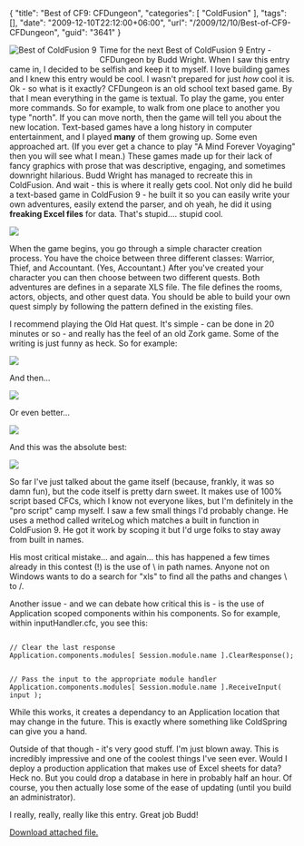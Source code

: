 {
	"title": "Best of CF9: CFDungeon",
	"categories": [
		"ColdFusion"
	],
	"tags": [],
	"date": "2009-12-10T22:12:00+06:00",
	"url": "/2009/12/10/Best-of-CF9-CFDungeon",
	"guid": "3641"
}

<img src="http://static.raymondcamden.com/images/cfjedi/bestcfcontest1.jpg" title="Best of ColdFusion 9" align="left" style="margin-right:5px;margin-bottom:5px"/> Time for the next Best of ColdFusion 9 Entry - CFDungeon by Budd Wright. When I saw this entry came in, I decided to be selfish and keep it to myself. I love building games and I knew this entry would be cool. I wasn't prepared for just <i>how</i> cool it is. Ok - so what is it exactly? CFDungeon is an old school text based game. By that I mean everything in the game is textual. To play the game, you enter more commands. So for example, to walk from one place to another you type "north". If you can move north, then the game will tell you about the new location. Text-based games have a long history in computer entertainment, and I played <b>many</b> of them growing up. Some even approached art. (If you ever get a chance to play "A Mind Forever Voyaging" then you will see what I mean.) These games made up for their lack of fancy graphics with prose that was descriptive, engaging, and sometimes downright hilarious. Budd Wright has managed to recreate this in ColdFusion. And wait - this is where it really gets cool. Not only did he build a text-based game in ColdFusion 9 - he built it so you can easily write your own adventures, easily extend the parser, and oh yeah, he did it using <b>freaking Excel files</b> for data. That's stupid.... stupid cool. 
<p>
<img src="http://static.raymondcamden.com/images/cfjedi/Picture 343.png" />
<p>
When the game begins, you go through a simple character creation process. You have the choice between three different classes: Warrior, Thief, and Accountant. (Yes, Accountant.) After you've created your character you can then choose between two different quests. Both adventures are defines in a separate XLS file. The file defines the rooms, actors, objects, and other quest data. You should be able to build your own quest simply by following the pattern defined in the existing files. 
<p>
I recommend playing the Old Hat quest. It's simple - can be done in 20 minutes or so - and really has the feel of an old Zork game. Some of the writing is just funny as heck. So for example:
<p>
<img src="http://static.raymondcamden.com/images/cfjedi/Picture 417.png" />
<p>
And then...
<p>
<img src="http://static.raymondcamden.com/images/cfjedi/Picture 59.png" />
<p>
Or even better...
<p>
<img src="http://static.raymondcamden.com/images/cfjedi/Picture 74.png" />
<p>
And this was the absolute best:
<p>
<img src="http://static.raymondcamden.com/images/cfjedi/Picture 63.png" />
<p>
So far I've just talked about the game itself (because, frankly, it was so damn fun), but the code itself is pretty darn sweet. It makes use of 100% script based CFCs, which I know not everyone likes, but I'm definitely in the "pro script" camp myself. I saw a few small things I'd probably change. He uses a method called writeLog which matches a built in function in ColdFusion 9. He got it work by scoping it but I'd urge folks to stay away from built in names.
<p>
His most critical mistake... and again... this has happened a few times already in this contest (!) is the use of \ in path names. Anyone not on Windows wants to do a search for "xls" to find all the paths and changes \ to /. 
<p>
Another issue - and we can debate how critical this is - is the use of Application scoped components within his components. So for example, within inputHandler.cfc, you see this:
<p>
<code>
// Clear the last response
Application.components.modules[ Session.module.name ].ClearResponse();

// Pass the input to the appropriate module handler
Application.components.modules[ Session.module.name ].ReceiveInput( input );
</code>
<p>
While this works, it creates a dependancy to an Application location that may change in the future. This is exactly where something like ColdSpring can give you a hand. 
<p>
Outside of that though - it's very good stuff. I'm just blown away. This is incredibly impressive and one of the coolest things I've seen ever. Would I deploy a production application that makes use of Excel sheets for data? Heck no. But you could drop a database in here in probably half an hour. Of course, you then actually lose some of the ease of updating (until you build an administrator).
<p>
I really, really, really like this entry. Great job Budd!<p><a href='enclosures/C%3A%5Chosts%5C2009%2Ecoldfusionjedi%2Ecom%5Cenclosures%2Fcfdungeon%2Ezip'>Download attached file.</a></p>